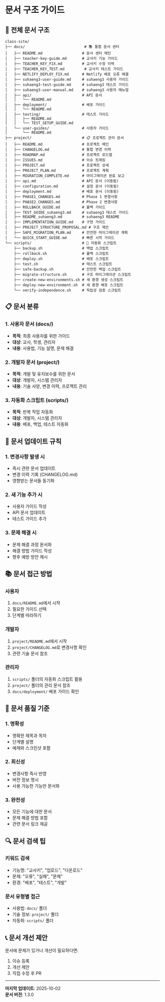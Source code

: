 # 문서 구조 가이드

## 📁 전체 문서 구조

```
class-site/
├── docs/                           # 📚 통합 문서 센터
│   ├── README.md                  # 문서 센터 메인
│   ├── teacher-key-guide.md       # 교사키 기능 가이드
│   ├── TEACHER_KEY_FIX.md         # 교사키 수정 이력
│   ├── TEACHER_KEY_TEST.md         # 교사키 테스트 가이드
│   ├── NETLIFY_DEPLOY_FIX.md      # Netlify 배포 오류 해결
│   ├── suhaeng3-user-guide.md     # suhaeng3 사용자 가이드
│   ├── suhaeng3-test-guide.md     # suhaeng3 테스트 가이드
│   ├── suhaeng3-user-manual.md    # suhaeng3 사용자 매뉴얼
│   ├── api/                       # API 문서
│   │   └── README.md
│   ├── deployment/                # 배포 가이드
│   │   └── README.md
│   ├── testing/                   # 테스트 가이드
│   │   ├── README.md
│   │   └── TEST_SETUP_GUIDE.md
│   └── user-guides/               # 사용자 가이드
│       └── README.md
├── project/                       # 📋 프로젝트 관리 문서
│   ├── README.md                  # 프로젝트 메인
│   ├── CHANGELOG.md               # 통합 변경 이력
│   ├── ROADMAP.md                 # 프로젝트 로드맵
│   ├── ISSUES.md                  # 이슈 트래킹
│   ├── PROJECT.md                 # 프로젝트 상세
│   ├── PROJECT_PLAN.md            # 프로젝트 계획
│   ├── MIGRATION_COMPLETE.md      # 마이그레이션 완료 보고
│   ├── api.md                     # API 문서 (이동됨)
│   ├── configuration.md           # 설정 문서 (이동됨)
│   ├── deployment.md              # 배포 문서 (이동됨)
│   ├── PHASE1_CHANGES.md          # Phase 1 변경사항
│   ├── PHASE2_CHANGES.md          # Phase 2 변경사항
│   ├── ROLLBACK_GUIDE.md          # 롤백 가이드
│   ├── TEST_GUIDE_suhaeng3.md     # suhaeng3 테스트 가이드
│   ├── README_suhaeng3.md         # suhaeng3 README
│   ├── IMPLEMENTATION_GUIDE.md    # 구현 가이드
│   ├── PROJECT_STRUCTURE_PROPOSAL.md # 구조 제안
│   ├── SAFE_MIGRATION_PLAN.md     # 안전한 마이그레이션 계획
│   └── QUICK_START_GUIDE.md       # 빠른 시작 가이드
└── scripts/                       # 🔧 자동화 스크립트
    ├── backup.sh                  # 백업 스크립트
    ├── rollback.sh                # 롤백 스크립트
    ├── deploy.sh                  # 배포 스크립트
    ├── test.sh                    # 테스트 스크립트
    ├── safe-backup.sh             # 안전한 백업 스크립트
    ├── migrate-structure.sh       # 구조 마이그레이션 스크립트
    ├── create-new-environments.sh # 새 환경 생성 스크립트
    ├── deploy-new-environment.sh  # 새 환경 배포 스크립트
    └── verify-independence.sh     # 독립성 검증 스크립트
```

## 📋 문서 분류

### 1. 사용자 문서 (docs/)
- **목적**: 최종 사용자를 위한 가이드
- **대상**: 교사, 학생, 관리자
- **내용**: 사용법, 기능 설명, 문제 해결

### 2. 개발자 문서 (project/)
- **목적**: 개발 및 유지보수를 위한 문서
- **대상**: 개발자, 시스템 관리자
- **내용**: 기술 사양, 변경 이력, 프로젝트 관리

### 3. 자동화 스크립트 (scripts/)
- **목적**: 반복 작업 자동화
- **대상**: 개발자, 시스템 관리자
- **내용**: 배포, 백업, 테스트 자동화

## 🔄 문서 업데이트 규칙

### 1. 변경사항 발생 시
- 즉시 관련 문서 업데이트
- 변경 이력 기록 (CHANGELOG.md)
- 영향받는 문서들 동기화

### 2. 새 기능 추가 시
- 사용자 가이드 작성
- API 문서 업데이트
- 테스트 가이드 추가

### 3. 문제 해결 시
- 문제 해결 과정 문서화
- 해결 방법 가이드 작성
- 향후 예방 방안 제시

## 📚 문서 접근 방법

### 사용자
1. `docs/README.md`에서 시작
2. 필요한 가이드 선택
3. 단계별 따라하기

### 개발자
1. `project/README.md`에서 시작
2. `project/CHANGELOG.md`로 변경사항 확인
3. 관련 기술 문서 참조

### 관리자
1. `scripts/` 폴더의 자동화 스크립트 활용
2. `project/` 폴더의 관리 문서 참조
3. `docs/deployment/` 배포 가이드 확인

## 🎯 문서 품질 기준

### 1. 명확성
- 명확한 제목과 목차
- 단계별 설명
- 예제와 스크린샷 포함

### 2. 최신성
- 변경사항 즉시 반영
- 버전 정보 명시
- 사용 가능한 기능만 문서화

### 3. 완전성
- 모든 기능에 대한 문서
- 문제 해결 방법 포함
- 관련 문서 링크 제공

## 🔍 문서 검색 팁

### 키워드 검색
- 기능명: "교사키", "업로드", "다운로드"
- 문제: "오류", "실패", "문제"
- 환경: "배포", "테스트", "개발"

### 문서 유형별 접근
- 사용법: `docs/` 폴더
- 기술 정보: `project/` 폴더
- 자동화: `scripts/` 폴더

## 📞 문서 개선 제안

문서에 문제가 있거나 개선이 필요하다면:
1. 이슈 등록
2. 개선 제안
3. 직접 수정 후 PR

---

**마지막 업데이트**: 2025-10-02  
**문서 버전**: 1.3.0
